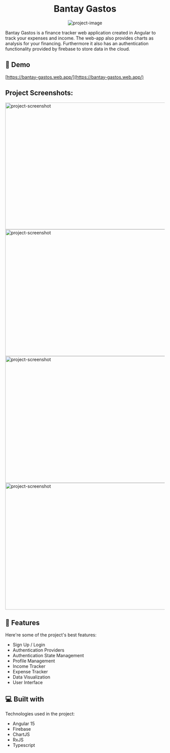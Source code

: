 <h1 align="center" id="title">Bantay Gastos</h1>

<p align="center"><img src="https://socialify.git.ci/JohnPaulPabelico/Bantay-Gastos/image?description=1&amp;descriptionEditable=A%20finance%20tracker%20web%20application%20created%20using%20Angular.&amp;font=Rokkitt&amp;logo=https%3A%2F%2Fi.imgur.com%2FLb6DSGN.png&amp;name=1&amp;pattern=Solid&amp;stargazers=1&amp;theme=Auto" alt="project-image"></p>

<p id="description">Bantay Gastos is a finance tracker web application created in Angular to track your expenses and income. The web-app also provides charts as analysis for your financing. Furthermore it also has an authentication functionality provided by firebase to store data in the cloud.</p>

<h2>🚀 Demo</h2>

[https://bantay-gastos.web.app/](https://bantay-gastos.web.app/)

<h2>Project Screenshots:</h2>

<img src="https://i.imgur.com/MeHdVke.png" alt="project-screenshot" width="711.11" height="400/">

<img src="https://imgur.com/qMssIRJ.png" alt="project-screenshot" width="711.11" height="400/">

<img src="https://imgur.com/rWv9RoD.png" alt="project-screenshot" width="711.11" height="400/">

<img src="https://imgur.com/llqjaXD.png " alt="project-screenshot" width="711.11" height="400/">

  
  
<h2>🧐 Features</h2>

Here're some of the project's best features:

*   Sign Up / Login
*   Authentication Providers
*   Authentication State Management
*   Profile Management
*   Income Tracker
*   Expense Tracker
*   Data Visualization
*   User Interface

  
  
<h2>💻 Built with</h2>

Technologies used in the project:

*   Angular 15
*   Firebase
*   ChartJS
*   RxJS
*   Typescript
